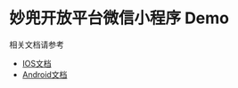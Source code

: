 # 妙兜开放平台微信小程序 Demo

相关文档请参考
* [IOS文档](https://git.yanglb.com/md-open/api/wikis/ios-sdk)
* [Android文档](https://git.yanglb.com/md-open/api/wikis/android-sdk)
